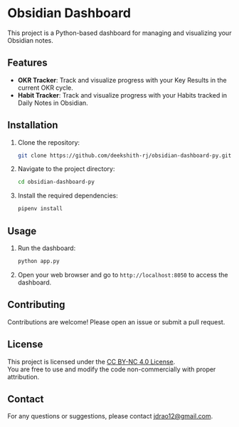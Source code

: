 # Obsidian Dashboard

This project is a Python-based dashboard for managing and visualizing your Obsidian notes.

## Features

- **OKR Tracker**: Track and visualize progress with your Key Results in the current OKR cycle.
- **Habit Tracker**: Track and visualize progress with your Habits tracked in Daily Notes in Obsidian.

## Installation

1. Clone the repository:
   ```sh
   git clone https://github.com/deekshith-rj/obsidian-dashboard-py.git
   ```
2. Navigate to the project directory:
   ```sh
   cd obsidian-dashboard-py
   ```
3. Install the required dependencies:
   ```sh
   pipenv install
   ```

## Usage

1. Run the dashboard:
   ```sh
   python app.py
   ```
2. Open your web browser and go to `http://localhost:8050` to access the dashboard.

## Contributing

Contributions are welcome! Please open an issue or submit a pull request.

## License

This project is licensed under the [CC BY-NC 4.0 License](https://creativecommons.org/licenses/by-nc/4.0/).  
You are free to use and modify the code non-commercially with proper attribution.

## Contact

For any questions or suggestions, please contact [jdrao12@gmail.com](mailto:jdrao12@gmail.com).
